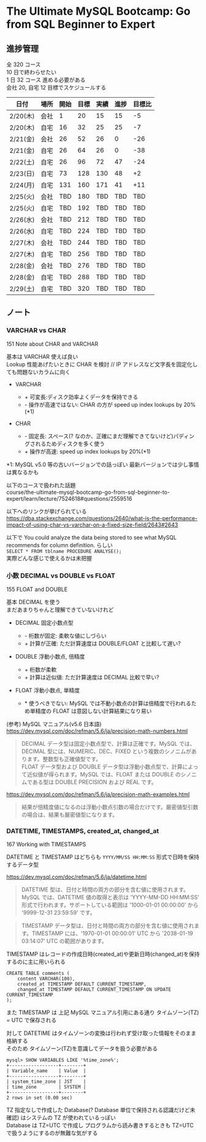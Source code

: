 # The Ultimate MySQL Bootcamp: Go from SQL Beginner to Expert

## 進捗管理

全 320 コース  
10 日で終わらせたい  
1 日 32 コース 進める必要がある  
会社 20, 自宅 12 目標でスケジュールする

| 日付     | 場所 | 開始 | 目標 | 実績 | 進捗 | 目標比 |
| -------- | ---- | ---- | ---- | ---- | ---- | ------ |
| 2/20(木) | 会社 | 1    | 20   | 15   | 15   | -5     |
| 2/20(木) | 自宅 | 16   | 32   | 25   | 25   | -7     |
| 2/21(金) | 会社 | 26   | 52   | 26   | 0    | -26    |
| 2/21(金) | 自宅 | 26   | 64   | 26   | 0    | -38    |
| 2/22(土) | 自宅 | 26   | 96   | 72   | 47   | -24    |
| 2/23(日) | 自宅 | 73   | 128  | 130  | 48   | +2     |
| 2/24(月) | 自宅 | 131  | 160  | 171  | 41   | +11    |
| 2/25(火) | 会社 | TBD  | 180  | TBD  | TBD  | TBD    |
| 2/25(火) | 自宅 | TBD  | 192  | TBD  | TBD  | TBD    |
| 2/26(水) | 会社 | TBD  | 212  | TBD  | TBD  | TBD    |
| 2/26(水) | 自宅 | TBD  | 224  | TBD  | TBD  | TBD    |
| 2/27(木) | 会社 | TBD  | 244  | TBD  | TBD  | TBD    |
| 2/27(木) | 自宅 | TBD  | 256  | TBD  | TBD  | TBD    |
| 2/28(金) | 会社 | TBD  | 276  | TBD  | TBD  | TBD    |
| 2/28(金) | 自宅 | TBD  | 288  | TBD  | TBD  | TBD    |
| 2/29(土) | 自宅 | TBD  | 320  | TBD  | TBD  | TBD    |

## ノート

### VARCHAR vs CHAR

151 Note about CHAR and VARCHAR

基本は VARCHAR 使えば良い  
Lookup 性能あげたいときに CHAR を検討 // IP アドレスなど文字長を固定化しても問題ないカラムに向く

- VARCHAR

  - \+ 可変長:ディスク効率よくデータを保持できる
  - \- 操作が高速ではない: CHAR の方が speed up index lookups by 20%(\*1)

- CHAR
  - \- 固定長: スペース(? なのか、正確にまだ理解できてないけど)パディングされるためディスクを多く使う
  - \+ 操作が高速: speed up index lookups by 20%(\*1)

\*1: MySQL v5.0 等の古いバージョンでの話っぽい 最新バージョンでは少し事情は異なるかも

以下のコースで扱われた話題  
course/the-ultimate-mysql-bootcamp-go-from-sql-beginner-to-expert/learn/lecture/7524618#questions/2559516

以下へのリンクが挙げられている  
https://dba.stackexchange.com/questions/2640/what-is-the-performance-impact-of-using-char-vs-varchar-on-a-fixed-size-field/2643#2643

以下で You could analyze the data being stored to see what MySQL recommends for column definition. らしい  
`SELECT * FROM tblname PROCEDURE ANALYSE();`  
実際どんな感じで使えるかは未把握

### 小数 DECIMAL vs DOUBLE vs FLOAT

155 FLOAT and DOUBLE

基本 DECIMAL を使う  
まだあまりちゃんと理解できていないけれど

- DECIMAL 固定小数点型

  - \- 桁数が固定: 柔軟な値にしづらい
  - \+ 計算が正確: ただ計算速度は DOUBLE/FLOAT と比較して遅い?

- DOUBLE 浮動小数点, 倍精度

  - \+ 桁数が柔軟
  - \+ 計算は近似値: ただ計算速度は DECIMAL 比較で早い?

- FLOAT 浮動小数点, 単精度
  - \* 使うべきでない: MySQL では不動小数点の計算は倍精度で行われるため単精度の FLOAT は意図しない計算結果になり易い

(参考) MySQL マニュアル(v5.6 日本語)  
https://dev.mysql.com/doc/refman/5.6/ja/precision-math-numbers.html

> DECIMAL データ型は固定小数点型で、計算は正確です。MySQL では、DECIMAL 型には、NUMERIC、DEC、FIXED という複数のシノニムがあります。整数型も正確値型です。  
> FLOAT データ型および DOUBLE データ型は浮動小数点型で、計算によって近似値が得られます。MySQL では、FLOAT または DOUBLE のシノニムである型は DOUBLE PRECISION および REAL です。

https://dev.mysql.com/doc/refman/5.6/ja/precision-math-examples.html

> 結果が倍精度値になるのは浮動小数点引数の場合だけです。厳密値型引数の場合は、結果も厳密値型になります。

### DATETIME, TIMESTAMPS, created_at, changed_at

167 Working with TIMESTAMPS

DATETIME と TIMESTAMP はどちらも `YYYY/MM/SS HH:MM:SS` 形式で日時を保持するデータ型

https://dev.mysql.com/doc/refman/5.6/ja/datetime.html

> DATETIME 型は、日付と時間の両方の部分を含む値に使用されます。MySQL では、DATETIME 値の取得と表示は 'YYYY-MM-DD HH:MM:SS' 形式で行われます。サポートしている範囲は '1000-01-01 00:00:00' から '9999-12-31 23:59:59' です。

> TIMESTAMP データ型は、日付と時間の両方の部分を含む値に使用されます。TIMESTAMP には、'1970-01-01 00:00:01' UTC から '2038-01-19 03:14:07' UTC の範囲があります。

TIMESTAMP はレコードの作成日時(created_at)や更新日時(changed_at)を保持するのに主に用いられる

```
CREATE TABLE comments (
    content VARCHAR(100),
    created_at TIMESTAMP DEFAULT CURRENT_TIMESTAMP,
    changed_at TIMESTAMP DEFAULT CURRENT_TIMESTAMP ON UPDATE CURRENT_TIMESTAMP
);
```

また TIMESTAMP は 上記 MySQL マニュアル引用にある通り タイムゾーン(TZ) = UTC で保存される

対して DATETIME はタイムゾーンの変換は行われず受け取った情報をそのまま格納する  
そのため タイムゾーン(TZ)を意識してデータを扱う必要がある

```
mysql> SHOW VARIABLES LIKE '%time_zone%';
+------------------+--------+
| Variable_name    | Value  |
+------------------+--------+
| system_time_zone | JST    |
| time_zone        | SYSTEM |
+------------------+--------+
2 rows in set (0.00 sec)
```

TZ 指定なしで作成した Database(? Database 単位で保持される認識だけど未確認) はシステムの TZ が使われているっぽい  
Database は TZ=UTC で作成し プログラムから読み書きするときも TZ=UTC で扱うようにするのが無難な気がする
